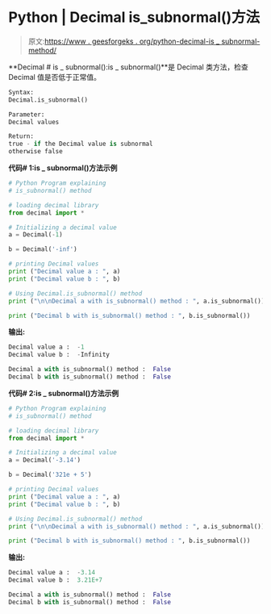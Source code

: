 # Python | Decimal is_subnormal()方法

> 原文:[https://www . geesforgeks . org/python-decimal-is _ subnormal-method/](https://www.geeksforgeeks.org/python-decimal-is_subnormal-method/)

**Decimal # is _ subnormal():is _ subnormal()**是 Decimal 类方法，检查 Decimal 值是否低于正常值。

```py
Syntax: 
Decimal.is_subnormal()

Parameter: 
Decimal values

Return: 
true - if the Decimal value is subnormal
otherwise false

```

**代码# 1:is _ subnormal()方法示例**

```py
# Python Program explaining 
# is_subnormal() method

# loading decimal library
from decimal import *

# Initializing a decimal value
a = Decimal(-1)

b = Decimal('-inf')

# printing Decimal values
print ("Decimal value a : ", a)
print ("Decimal value b : ", b)

# Using Decimal.is_subnormal() method
print ("\n\nDecimal a with is_subnormal() method : ", a.is_subnormal())

print ("Decimal b with is_subnormal() method : ", b.is_subnormal())
```

**输出:**

```py
Decimal value a :  -1
Decimal value b :  -Infinity

Decimal a with is_subnormal() method :  False
Decimal b with is_subnormal() method :  False

```

**代码# 2:is _ subnormal()方法示例**

```py
# Python Program explaining 
# is_subnormal() method

# loading decimal library
from decimal import *

# Initializing a decimal value
a = Decimal('-3.14')

b = Decimal('321e + 5')

# printing Decimal values
print ("Decimal value a : ", a)
print ("Decimal value b : ", b)

# Using Decimal.is_subnormal() method
print ("\n\nDecimal a with is_subnormal() method : ", a.is_subnormal())

print ("Decimal b with is_subnormal() method : ", b.is_subnormal())
```

**输出:**

```py
Decimal value a :  -3.14
Decimal value b :  3.21E+7

Decimal a with is_subnormal() method :  False
Decimal b with is_subnormal() method :  False

```
